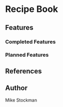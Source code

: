 # Recipe Book


## Features

### Completed Features


### Planned Features


## References


## Author
Mike Stockman